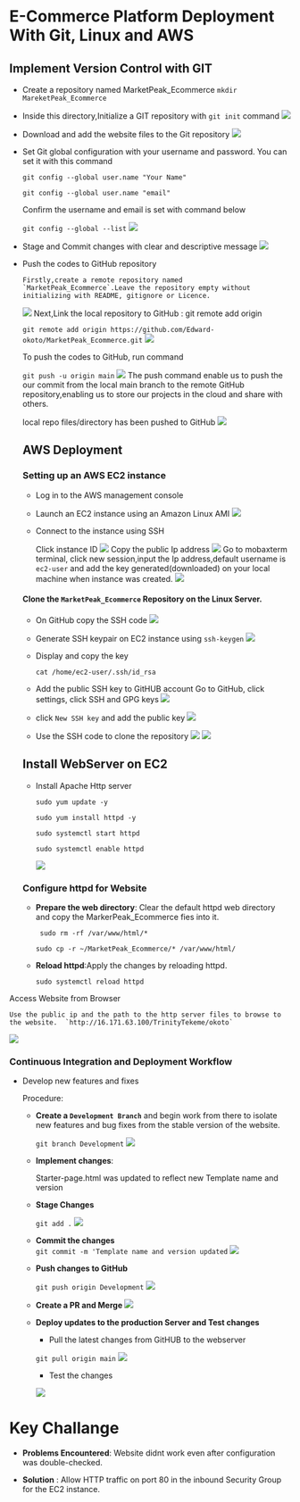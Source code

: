 
# **E-Commerce Platform Deployment With Git, Linux and AWS**

## **Implement Version Control with GIT**
* Create a repository named MarketPeak_Ecommerce `mkdir MareketPeak_Ecommerce`
* Inside this directory,Initialize a GIT repository with `git init` command
![](./img/GITINIT.png)

* Download and add the website files to the Git repository
![](./img/GPwebsite%20template.png)
* Set Git global configuration with your username and password. You can set it with this command 

    `git config --global user.name "Your Name"`

    `git config --global user.name "email"`

    Confirm the username and email is set with command below

     `git config --global --list`
    ![](./img/Gituserandpass.png)

* Stage and Commit changes with clear and descriptive message
![](./img/Gitcommit.png)
* Push the codes to GitHub repository

      Firstly,create a remote repository named `MarketPeak_Ecommerce`.Leave the repository empty without initializing with README, gitignore or Licence.
      
     
  ![](./img/GITHUB%20REPO.png)
  Next,Link the local repository to GitHub : git remote add origin

  `git remote add origin https://github.com/Edward-okoto/MarketPeak_Ecommerce.git`
    ![](./img/GITRemote-V.png)

    To push the codes to GitHub, run command 

    `git push -u origin main`
    ![](./img/Gitpush.png)
    The push command enable us to push the our commit from the local main branch to the remote GitHub repository,enabling us to store our projects in the cloud and share with others.

    local repo files/directory has been pushed to GitHub
    ![](./img/Gitremote-result.png)

   ## **AWS Deployment**
    ### Setting up an AWS EC2 instance

  * Log in to the AWS management console 
  * Launch an EC2 instance using an Amazon Linux AMI
  ![](./img/EC2.png)
  * Connect to the instance using SSH

    Click instance ID
  ![](./img/ServerRunning.png)
  Copy the public Ip address
  ![](./img/PublickIPAddress.png)
  Go to mobaxterm terminal, click new session,input the Ip address,default username is `ec2-user` and add the key generated(downloaded) on your local machine when instance was created.
  ![](./img/mobaxterm.png)




  #### Clone the `MarketPeak_Ecommerce` Repository on the Linux Server.
  * On GitHub copy the SSH code
  ![](./img/SSHcodeCopy.png)
  * Generate SSH keypair on EC2 instance using `ssh-keygen`
  ![](./img/keygen2.png)
  * Display and copy the key

     `cat /home/ec2-user/.ssh/id_rsa`
  * Add the public SSH key to GitHUB account
    Go to GitHub, click settings, click SSH and GPG keys
    ![](./img/SETTINGS.png)
  * click `New SSH key` and add the public key
    ![](./img/New%20SSH%20key.png)
  * Use the SSH code to clone the repository
  ![](./img/Clone.png)
  ![](./img/LScomm.png)

  ## Install WebServer on EC2

    * Install Apache Http server
  
      `sudo yum update -y`

      `sudo yum install httpd -y`

      `sudo systemctl start httpd`

      `sudo systemctl enable httpd`

      ![](./img/httpdONE.png)
  ### Configure httpd for Website
    * **Prepare the web directory**: Clear the default httpd web directory and copy the MarkerPeak_Ecommerce fies into it.

           sudo rm -rf /var/www/html/*

          sudo cp -r ~/MarketPeak_Ecommerce/* /var/www/html/
    * **Reload httpd**:Apply the changes by reloading httpd.

          sudo systemctl reload httpd

 Access Website from Browser

    Use the public ip and the path to the http server files to browse to the website.  `http://16.171.63.100/TrinityTekeme/okoto`
![](./img/WEBSITE.Trinity.png)

### **Continuous Integration and Deployment Workflow**
* Develop new features and fixes

   Procedure: 
   
   * **Create a `Development Branch`** and begin work from there to isolate new features and bug fixes from the stable version of the website.

     `git branch Development`
   ![](./img/GIT%20DEVbranch.png)

   * **Implement changes**: 
    
      Starter-page.html was updated to reflect new Template name and version
   * **Stage Changes**
     
     `git add .`
      ![](./img/DEVgitADD.png)
   * **Commit the changes**   
     `git commit -m 'Template name and version updated`
      ![](./img/DEVGitcommit.png)
   * **Push changes to GitHub**

     `git push origin Development`
      ![](./img/DEVgitPush.png)
   * **Create a PR and Merge**
   ![](./img/PullRequest.png)
   * **Deploy updates to the production Server and Test changes**

     * Pull the latest changes from GitHUB to the webserver

     `git pull origin main`
     ![](./img/Gitpull.png)

     * Test the changes


     ![](./img/FINAL.png)


# **Key Challange**

* **Problems Encountered**: Website didnt work even after configuration was double-checked.

* **Solution** : Allow HTTP traffic on port 80 in the inbound Security Group for the EC2 instance.

   

